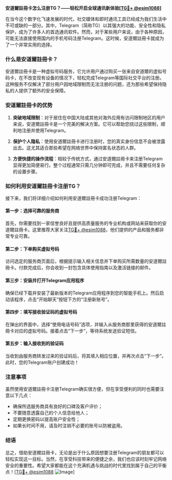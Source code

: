 **安道爾註冊卡怎么注册TG？——轻松开启全球通讯新体验[[TG💪+ @esim1088](https://t.me/s/esim1088)]**

在当今这个数字化飞速发展的时代，社交媒体和即时通讯工具已经成为我们生活中不可或缺的一部分。其中，Telegram（简称TG）以其强大的功能、安全性和隐私保护，成为了许多人的首选通讯软件。然而，对于某些用户来说，由于各种原因，可能无法直接使用国内的手机号码注册Telegram。这时候，安道爾註冊卡就成为了一个非常实用的选择。

### 什么是安道爾註冊卡？

安道爾註冊卡是一种虚拟号码服务，它允许用户通过购买一张来自安道爾的虚拟号码卡，在不改变现有设备的情况下，轻松完成Telegram等国际社交平台的注册。这种服务不仅解决了部分用户因地域限制而无法注册的问题，还为那些希望保持隐私的人提供了额外的安全保障。

### 安道爾註冊卡的优势

1. **突破地域限制**：对于居住在中国大陆或其他对海外应用有访问限制地区的用户来说，安道爾註冊卡是一个完美的解决方案。它可以帮助您绕过这些限制，顺利地注册并使用Telegram。
   
2. **保护个人隐私**：使用安道爾註冊卡进行注册时，您的真实身份信息不会被泄露出去。这尤其适合那些希望在网络世界中保持匿名状态的人群。

3. **方便快捷的操作流程**：相较于传统方式，通过安道爾註冊卡来注册Telegram显得更加简便易行。整个过程通常只需几分钟即可完成，并且不需要任何复杂的设置步骤。

### 如何利用安道爾註冊卡注册TG？

接下来，我们将详细介绍如何利用安道爾註冊卡成功注册Telegram：

#### 第一步：选择可靠的服务商
首先，你需要找到一家信誉良好且提供高质量服务的专业机构或网站来获取你的安道爾註冊卡。这里推荐大家关注[TG💪+ @esim1088](https://t.me/s/esim1088)，他们提供的产品和服务都非常专业可靠。

#### 第二步：下单购买虚拟号码
访问选定的服务商页面后，根据提示输入相关信息并下单购买所需数量的安道爾註冊卡。付款完成后，你会收到一封包含具体使用指南以及激活链接的邮件。

#### 第三步：安装并打开Telegram应用程序
确保已经下载并安装了最新版本的Telegram应用程序到您的智能手机上。然后启动该程序，点击“开始聊天”按钮下方的“注册新账号”。

#### 第四步：填写接收验证码的虚拟号码
在弹出的界面中，选择“使用电话号码”选项，并输入从服务商那里获得的安道爾註冊卡对应的虚拟号码。接着点击“下一步”，等待系统发送验证短信。

#### 第五步：输入接收到的验证码
当收到由服务商转发过来的验证码后，将其填入相应位置，并再次点击“下一步”。此时，您的Telegram账户创建成功！

### 注意事项

虽然使用安道爾註冊卡注册Telegram确实很方便，但在享受便利的同时也需要注意以下几点：
- 确保所选服务商具有良好的口碑及客户评价；
- 不要随意透露自己的个人信息给他人；
- 定期更换密码以提高账户安全性；
- 如果长时间不用，请及时注销不必要的账号以防被盗用。

### 结语

总之，借助安道爾註冊卡，无论是出于什么原因想要注册Telegram的朋友都可以轻松实现这一目标。当然，在享受科技带来的便捷之余，我们也应该时刻牢记网络安全的重要性。希望大家都能在这个充满机遇与挑战的时代里找到属于自己的平衡点！[[TG💪+ @esim1088](https://t.me/s/esim1088) ![Image](https://i.postimg.cc/4NQfJmqS/Snipaste-2025-05-13-00-14-12.png)]